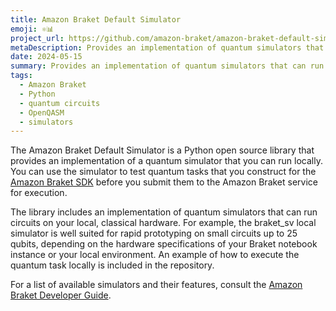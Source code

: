 ```yaml
---
title: Amazon Braket Default Simulator
emoji: ⚛️📊
project_url: https://github.com/amazon-braket/amazon-braket-default-simulator-python
metaDescription: Provides an implementation of quantum simulators that can run locally, meant to be compatible with the Amazon Braket SDK
date: 2024-05-15
summary: Provides an implementation of quantum simulators that can run locally, meant to be compatible with the Amazon Braket SDK
tags:
  - Amazon Braket
  - Python
  - quantum circuits
  - OpenQASM
  - simulators
---
```


The Amazon Braket Default Simulator is a Python open source library that provides an implementation of a quantum simulator that you can run locally. You can use the simulator to test quantum tasks that you construct for the [Amazon Braket SDK](https://github.com/amazon-braket/amazon-braket-sdk-python) before you submit them to the Amazon Braket service for execution.

The library includes an implementation of quantum simulators that can run circuits on your local, classical hardware. For example, the braket_sv local simulator is well suited for rapid prototyping on small circuits up to 25 qubits, depending on the hardware specifications of your Braket notebook instance or your local environment. An example of how to execute the quantum task locally is included in the repository.

For a list of available simulators and their features, consult the [Amazon Braket Developer Guide](https://docs.aws.amazon.com/braket/latest/developerguide/braket-devices.html).

